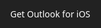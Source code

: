 <!DOCTYPE html>
<html lang="en">
<head>
<meta charset="UTF-8" />
<meta name="viewport" content="width=device-width, initial-scale=1, viewport-fit=cover" />
<title>Cat Dash — Mobile</title>
<style>
  :root { color-scheme: dark; }
  html, body { margin: 0; height: 100%; background:#222; color:#fff; font-family: system-ui, -apple-system, Segoe UI, Roboto, Helvetica, Arial; }
  #wrap { position: fixed; inset: 0; display: grid; place-items: center; padding-top: env(safe-area-inset-top); padding-bottom: env(safe-area-inset-bottom); }
  canvas { background:#5e9d45; display:block; border-radius:16px; box-shadow:0 10px 30px rgba(0,0,0,.35); touch-action:none; }
</style>
</head>
<body>
<div id="wrap">
  <canvas id="game" width="400" height="600"></canvas>
</div>
<script>
/* ================= Canvas fit ================= */
const cvs = document.getElementById('game');
const ctx = cvs.getContext('2d');
const W = cvs.width, H = cvs.height;
function fit(){
  const s = Math.min(window.innerWidth / W, window.innerHeight / H);
  cvs.style.width  = (W*s) + 'px';
  cvs.style.height = (H*s) + 'px';
}
addEventListener('resize', fit, {passive:true});
fit();

/* ================= Game state ================= */
let gameRunning = false;
const lanesX = [W/4, W/2, 3*W/4];
let currentLane = 1;
let enemies = [], pickups = [];
let score = 0, fuel = 100, meters = 0;
let spawnTimer = 0, last = 0;

// Speed curve
let roadSpeed = 320, maxSpeed = 1000; const baseAccel = 0.6;

// Slip wobble when hitting mud (visual only)
let slipTimer = 0, slipOffset = 0;

/* ================= Leaderboard (localStorage) ================= */
const BOARD_KEY = 'cat_leaderboard';
function loadBoard(){ try{ return JSON.parse(localStorage.getItem(BOARD_KEY)||'[]'); } catch { return []; } }
function saveBoard(b){ localStorage.setItem(BOARD_KEY, JSON.stringify(b)); }
function addScore(name, sc){
  const board = loadBoard();
  board.push({ name: (name||'CAT').slice(0,10), score: sc|0, date: new Date().toISOString().slice(0,10) });
  board.sort((a,b)=> b.score - a.score);
  saveBoard(board.slice(0,10));
}
function maybeRecordScore(sc){
  const board = loadBoard();
  const qualifies = board.length < 10 || sc > board[board.length-1].score;
  if (!qualifies || sc <= 0) return;
  let name = prompt('New high score! Enter name/initials (3–10):','CAT');
  if (!name) name = 'CAT';
  addScore(name.trim().slice(0,10), sc);
}
function drawBoard(x, y){
  const board = loadBoard();
  ctx.fillStyle = '#fff';
  ctx.font = '18px system-ui, sans-serif';
  ctx.fillText('Leaderboard (Top 10)', x, y);
  ctx.font = '14px ui-monospace, SFMono-Regular, Menlo, monospace';
  if (board.length === 0){ ctx.fillText('No scores yet — be the first!', x, y+22); return; }
  for (let i=0; i<board.length && i<10; i++){
    const e = board[i];
    const line = `${String(i+1).padStart(2,' ')}. ${e.name.padEnd(10,' ')}  ${String(e.score).padStart(4,' ')}  ${e.date}`;
    ctx.fillText(line, x, y + 22 + i*18);
  }
}

/* ================= Art ================= */
function drawBackground(){
  // grass texture
  ctx.fillStyle = '#5e9d45'; ctx.fillRect(0,0,W,H);
  ctx.fillStyle = 'rgba(40,90,40,0.15)';
  for (let y=0; y<H; y+=40){
    for (let x=((y/40)%2===0?0:20); x<W; x+=40){ ctx.fillRect(x,y,10,10); }
  }
  // three mud trails
  const trailW = W/6;
  for (let i=0;i<3;i++){
    ctx.fillStyle = '#7a5b45';
    ctx.fillRect(lanesX[i]-trailW/2, 0, trailW, H);
    ctx.fillStyle = 'rgba(0,0,0,0.18)';
    ctx.fillRect(lanesX[i]-1, 0, 2, H);
  }
}
function drawTree(x,y,w,h){
  ctx.fillStyle = '#6d3f17'; ctx.fillRect(x - w*0.12, y + h*0.1, w*0.24, h*0.45);
  ctx.fillStyle = '#1b5e20'; ctx.beginPath(); ctx.moveTo(x, y - h*0.45); ctx.lineTo(x - w*0.65, y + h*0.25); ctx.lineTo(x + w*0.65, y + h*0.25); ctx.closePath(); ctx.fill();
  ctx.fillStyle = '#2e7d32'; ctx.beginPath(); ctx.moveTo(x, y - h*0.25); ctx.lineTo(x - w*0.5, y + h*0.4); ctx.lineTo(x + w*0.5, y + h*0.4); ctx.closePath(); ctx.fill();
}
function drawMud(x, y, w, h){
  // Mud patch (penalty)
  ctx.fillStyle = '#5b3a29';
  ctx.beginPath(); ctx.ellipse(x, y, w*0.5, h*0.5, 0, 0, Math.PI*2); ctx.fill();
  ctx.fillStyle = '#3e2723';
  ctx.beginPath(); ctx.ellipse(x - w*0.2, y - h*0.1, w*0.15, h*0.15, 0, 0, Math.PI*2); ctx.fill();
}
function drawFish(x,y){
  // bright orange fish for visibility (food=energy)
  ctx.fillStyle = 'orange';
  ctx.beginPath(); ctx.moveTo(x, y); ctx.lineTo(x-10, y-6); ctx.lineTo(x-10, y+6); ctx.closePath(); ctx.fill();
  ctx.beginPath(); ctx.arc(x+6, y, 6, 0, Math.PI*2); ctx.fill();
  ctx.fillStyle = '#000'; ctx.beginPath(); ctx.arc(x+8, y-1, 1.5, 0, Math.PI*2); ctx.fill();
}
function drawCat(x, y, w, h){
  // rounder, two-tone cat with tail
  // body base
  ctx.fillStyle = '#d2691e';
  ctx.beginPath(); ctx.ellipse(x, y, w/2, h/2, 0, 0, Math.PI*2); ctx.fill();
  // inner patch
  ctx.fillStyle = '#a0522d';
  ctx.beginPath(); ctx.ellipse(x, y, w/2.5, h/2.5, 0, 0, Math.PI*2); ctx.fill();
  // head
  const headR = h*0.25, hx=x, hy=y - h*0.55;
  ctx.fillStyle = '#d2691e'; ctx.beginPath(); ctx.arc(hx,hy,headR,0,Math.PI*2); ctx.fill();
  ctx.fillStyle = '#a0522d'; ctx.beginPath(); ctx.arc(hx,hy,headR*0.75,0,Math.PI*2); ctx.fill();
  // ears
  ctx.fillStyle = '#d2691e';
  ctx.beginPath(); ctx.moveTo(hx-headR*0.8,hy-headR*0.2); ctx.lineTo(hx-headR*0.3,hy-headR*1.1); ctx.lineTo(hx-headR*0.05,hy-headR*0.2); ctx.closePath(); ctx.fill();
  ctx.beginPath(); ctx.moveTo(hx+headR*0.8,hy-headR*0.2); ctx.lineTo(hx+headR*0.3,hy-headR*1.1); ctx.lineTo(hx+headR*0.05,hy-headR*0.2); ctx.closePath(); ctx.fill();
  // eyes
  ctx.fillStyle = '#000'; ctx.beginPath(); ctx.arc(hx-headR*0.4, hy, headR*0.15, 0, Math.PI*2); ctx.fill();
  ctx.beginPath(); ctx.arc(hx+headR*0.4, hy, headR*0.15, 0, Math.PI*2); ctx.fill();
  // tail (to the right)
  ctx.fillStyle = '#d2691e'; ctx.beginPath(); ctx.ellipse(x + w/2.2, y, w/6, h/3, 0, 0, Math.PI*2); ctx.fill();
}

/* ================= Spawning ================= */
function spawnEnemy(){
  const lane = (Math.random()*3|0);
  const type = Math.random() < 0.55 ? 'tree' : 'mud';
  enemies.push(type==='tree' ? {type, x: lanesX[lane], y: -50, w: 40, h: 70}
                             : {type, x: lanesX[lane], y: -40, w: 56, h: 24});
}
function spawnPickup(){
  const lane = (Math.random()*3|0);
  pickups.push({x: lanesX[lane], y: -40, w: 30, h: 16});
}

/* ================= Update & Draw ================= */
const PLAYER_Y = H - 110; // raised to avoid bottom bar
const CAT_W = 40, CAT_H = 60;

function update(dt){
  // speed ramp
  const accel = baseAccel * (1 - Math.min(1, roadSpeed / maxSpeed));
  roadSpeed = Math.min(maxSpeed, (roadSpeed + accel) * Math.pow(1.00000002, meters));

  // slip wobble timer
  if (slipTimer > 0){ slipTimer = Math.max(0, slipTimer - dt); slipOffset = Math.sin(performance.now()/40)*4; } else { slipOffset = 0; }

  // spawns
  spawnTimer += dt;
  if (spawnTimer > 1){ spawnTimer = 0; (Math.random() < 0.78 ? spawnEnemy : spawnPickup)(); }

  // movement
  enemies.forEach(e=> e.y += roadSpeed*dt);
  pickups.forEach(p=> p.y += roadSpeed*dt);
  enemies = enemies.filter(e=> e.y < H+60);
  pickups = pickups.filter(p=> p.y < H+60);

  // collisions
  const px = lanesX[currentLane] + slipOffset, py = PLAYER_Y, pw = CAT_W-4, ph = CAT_H-2;
  for (let i=0;i<enemies.length;i++){
    const e = enemies[i];
    if (Math.abs(e.x-px) < (e.w+pw)/2 && Math.abs(e.y-py) < (e.h+ph)/2){
      if (e.type==='mud'){
        enemies.splice(i,1);
        fuel = Math.max(0, fuel - 10); // lose energy
        score = Math.max(0, score - 2); // small score penalty
        slipTimer = 0.6; // brief wobble; no global slow-down
      } else { endGame(); }
      break;
    }
  }
  for (let i=0;i<pickups.length;i++){
    const p = pickups[i];
    if (Math.abs(p.x-px) < (p.w+pw)/2 && Math.abs(p.y-py) < (p.h+ph)/2){
      pickups.splice(i,1); fuel = Math.min(100, fuel + 10); score += 3; break;
    }
  }

  // distance: 60px ≈ 0.5 m → px / 120
  meters += (roadSpeed * dt) / 120;
  fuel -= dt*2; if (fuel <= 0) endGame();
}

function drawHUD(){
  ctx.fillStyle = '#fff'; ctx.font = '16px system-ui, sans-serif';
  ctx.fillText('Score: '+score, 10, 22);
  ctx.fillText('Energy: '+Math.round(fuel), 10, 42);
  ctx.fillText('Meters: '+Math.round(meters), 10, 62);
}

function draw(){
  drawBackground();
  enemies.forEach(e=>{ if (e.type==='tree') drawTree(e.x,e.y,e.w,e.h); else drawMud(e.x,e.y,e.w,e.h); });
  pickups.forEach(p=> drawFish(p.x,p.y));
  drawCat(lanesX[currentLane] + slipOffset, PLAYER_Y, CAT_W, CAT_H);
  drawHUD();
}

function drawMenu(){
  drawBackground();
  ctx.fillStyle = '#fff'; ctx.font = '28px system-ui, sans-serif';
  const title = 'Cat Dash'; const w = ctx.measureText(title).width;
  ctx.fillText(title, (W - w)/2, 80);
  ctx.font = '18px system-ui, sans-serif';
  const sub = 'Tap or swipe to start';
  ctx.fillText(sub, (W - ctx.measureText(sub).width)/2, 120);
  ctx.font = '16px system-ui, sans-serif';
  const lines = ['Aim: Reach a high score', 'by collecting as many', 'fish as you can'];
  lines.forEach((line,i)=> ctx.fillText(line, (W - ctx.measureText(line).width)/2, 150 + i*18));
  // show leaderboard on menu
  drawBoard(24, 210);
}

function loop(ts){
  if(!last) last = ts; const dt = Math.min((ts - last)/1000, 0.05); last = ts;
  if (gameRunning){ update(dt); draw(); } else { drawMenu(); }
  requestAnimationFrame(loop);
}

function startGame(){
  enemies.length = 0; pickups.length = 0;
  score = 0; fuel = 100; meters = 0; roadSpeed = 320; slipTimer = 0;
  gameRunning = true; last = 0; spawnTimer = 0;
  // seed a couple of obstacles quickly
  for (let i=0;i<3;i++){ spawnEnemy(); enemies[i].y -= i*120; }
}
function endGame(){ gameRunning = false; lastEndTime = performance.now(); maybeRecordScore(score); }

/* ================= Touch controls ================= */
let touchStartX = null, touchStartY = null, touchStartTime = 0;
let didSwipe = false; let lastEndTime = 0;
const SWIPE_THRESHOLD = 50, TAP_MAX_MS = 500, RESTART_COOLDOWN_MS = 400;

cvs.addEventListener('touchstart', e=>{
  e.preventDefault();
  const t = e.touches[0];
  touchStartX = t.clientX; touchStartY = t.clientY; touchStartTime = performance.now();
  didSwipe = false;
}, {passive:false});

cvs.addEventListener('touchmove', e=>{
  e.preventDefault();
  if (touchStartX == null) return;
  const t = e.touches[0]; const dx = t.clientX - touchStartX; const dy = t.clientY - touchStartY;
  if (Math.abs(dx) > Math.abs(dy) && Math.abs(dx) > SWIPE_THRESHOLD){
    if (dx > 0 && currentLane < 2) currentLane++;
    else if (dx < 0 && currentLane > 0) currentLane--;
    didSwipe = true; touchStartX = null; touchStartY = null; // lock until next touch
  }
}, {passive:false});

cvs.addEventListener('touchend', e=>{
  e.preventDefault();
  const now = performance.now();
  const isTap = !didSwipe && (now - touchStartTime) < TAP_MAX_MS;
  if (!gameRunning && isTap && (now - lastEndTime > RESTART_COOLDOWN_MS)) startGame();
  touchStartX = null; touchStartY = null; didSwipe = false;
}, {passive:false});

// boot
requestAnimationFrame(loop);
</script>
</body>
</html>

Get Outlook for iOS

